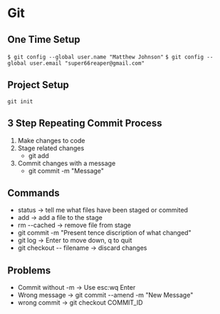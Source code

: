 # Git

## One Time Setup

`$ git config --global user.name "Matthew Johnson"`
`$ git config --global user.email "super66reaper@gmail.com"`

## Project Setup

`git init`

## 3 Step Repeating Commit Process
1. Make changes to code
2. Stage related changes
    * git add
3. Commit changes with a message
    * git commit -m "Message"

## Commands

* status -> tell me what files have been staged or commited
* add -> add a file to the stage
* rm --cached -> remove file from stage
* git commit -m "Present tence discription of what changed"
* git log -> Enter to move down, q to quit
* git checkout -- filename -> discard changes

## Problems

* Commit without -m -> Use esc:wq Enter
* Wrong message -> git commit --amend -m "New Message"
* wrong commit -> git checkout COMMIT_ID